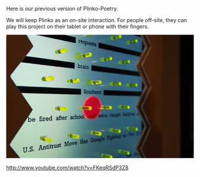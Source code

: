Here is our previous version of Plinko-Poetry.

We will keep Plinko as an on-site interaction. For people off-site, they can play this project on their tablet or phone with their fingers.

![Previous Image](../project_images/Plinko-Poetry-Previous.jpg?raw=true "Previous Image")

http://www.youtube.com/watch?v=FKeqRSdP3Z8
